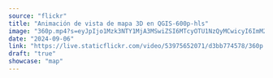 ```yaml
---
source: "flickr"
title: "Animación de vista de mapa 3D en QGIS-600p-hls"
image: "360p.mp4?s=eyJpIjo1Mzk3NTY1MjA3MSwiZSI6MTcyOTU1NzQyMCwicyI6ImM2ZGQ2YTNjNDFjYmU2YzQ4MDMzMTA2YjA0NWM1MDdhODM4ZTk2OGYiLCJ2IjoxfQ.mp4"
date: "2024-09-06"
link: "https://live.staticflickr.com/video/53975652071/d3bb774578/360p.mp4?s=eyJpIjo1Mzk3NTY1MjA3MSwiZSI6MTcyOTU1NzQyMCwicyI6ImM2ZGQ2YTNjNDFjYmU2YzQ4MDMzMTA2YjA0NWM1MDdhODM4ZTk2OGYiLCJ2IjoxfQ"
draft: "true"
showcase: "map"
---
```

